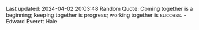 Last updated: 2024-04-02 20:03:48
Random Quote: Coming together is a beginning; keeping together is progress; working together is success. - Edward Everett Hale